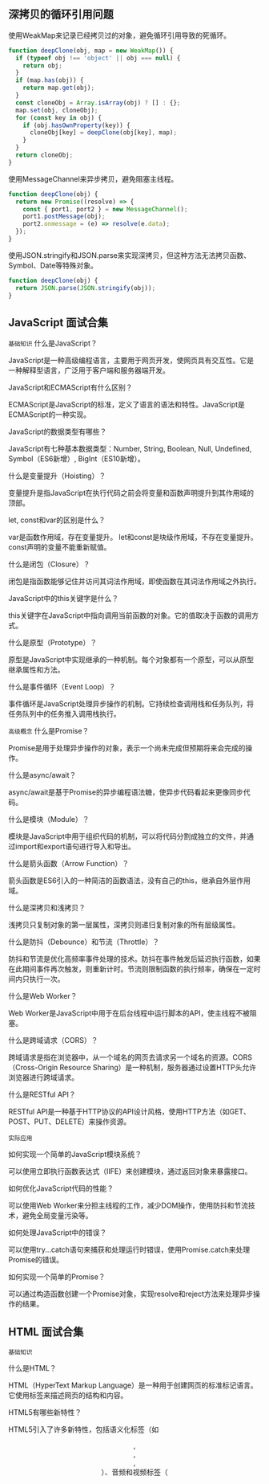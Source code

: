 ## 深拷贝的循环引用问题

使用WeakMap来记录已经拷贝过的对象，避免循环引用导致的死循环。

```js
function deepClone(obj, map = new WeakMap()) {
  if (typeof obj !== 'object' || obj === null) {
    return obj;
  }
  if (map.has(obj)) {
    return map.get(obj);
  }
  const cloneObj = Array.isArray(obj) ? [] : {};
  map.set(obj, cloneObj);
  for (const key in obj) {
    if (obj.hasOwnProperty(key)) {
      cloneObj[key] = deepClone(obj[key], map);
    }
  }
  return cloneObj;
}
```

使用MessageChannel来异步拷贝，避免阻塞主线程。

```js
function deepClone(obj) {
  return new Promise((resolve) => {
    const { port1, port2 } = new MessageChannel();
    port1.postMessage(obj);
    port2.onmessage = (e) => resolve(e.data);
  });
}
```

使用JSON.stringify和JSON.parse来实现深拷贝，但这种方法无法拷贝函数、Symbol、Date等特殊对象。

```js
function deepClone(obj) {
  return JSON.parse(JSON.stringify(obj));
}
```

## JavaScript 面试合集

`基础知识`
什么是JavaScript？

JavaScript是一种高级编程语言，主要用于网页开发，使网页具有交互性。它是一种解释型语言，广泛用于客户端和服务器端开发。

JavaScript和ECMAScript有什么区别？

ECMAScript是JavaScript的标准，定义了语言的语法和特性。JavaScript是ECMAScript的一种实现。


JavaScript的数据类型有哪些？

JavaScript有七种基本数据类型：Number, String, Boolean, Null, Undefined, Symbol（ES6新增）, BigInt（ES10新增）。

什么是变量提升（Hoisting）？

变量提升是指JavaScript在执行代码之前会将变量和函数声明提升到其作用域的顶部。


let, const和var的区别是什么？

var是函数作用域，存在变量提升。
let和const是块级作用域，不存在变量提升。const声明的变量不能重新赋值。

什么是闭包（Closure）？

闭包是指函数能够记住并访问其词法作用域，即使函数在其词法作用域之外执行。


JavaScript中的this关键字是什么？

this关键字在JavaScript中指向调用当前函数的对象。它的值取决于函数的调用方式。


什么是原型（Prototype）？

原型是JavaScript中实现继承的一种机制。每个对象都有一个原型，可以从原型继承属性和方法。


什么是事件循环（Event Loop）？

事件循环是JavaScript处理异步操作的机制。它持续检查调用栈和任务队列，将任务队列中的任务推入调用栈执行。

`高级概念`
什么是Promise？

Promise是用于处理异步操作的对象，表示一个尚未完成但预期将来会完成的操作。

什么是async/await？

async/await是基于Promise的异步编程语法糖，使异步代码看起来更像同步代码。

什么是模块（Module）？

模块是JavaScript中用于组织代码的机制，可以将代码分割成独立的文件，并通过import和export语句进行导入和导出。

什么是箭头函数（Arrow Function）？

箭头函数是ES6引入的一种简洁的函数语法，没有自己的this，继承自外层作用域。

什么是深拷贝和浅拷贝？

浅拷贝只复制对象的第一层属性，深拷贝则递归复制对象的所有层级属性。


什么是防抖（Debounce）和节流（Throttle）？

防抖和节流是优化高频率事件处理的技术。防抖在事件触发后延迟执行函数，如果在此期间事件再次触发，则重新计时。节流则限制函数的执行频率，确保在一定时间内只执行一次。

什么是Web Worker？

Web Worker是JavaScript中用于在后台线程中运行脚本的API，使主线程不被阻塞。

什么是跨域请求（CORS）？

跨域请求是指在浏览器中，从一个域名的网页去请求另一个域名的资源。CORS（Cross-Origin Resource Sharing）是一种机制，服务器通过设置HTTP头允许浏览器进行跨域请求。

什么是RESTful API？

RESTful API是一种基于HTTP协议的API设计风格，使用HTTP方法（如GET、POST、PUT、DELETE）来操作资源。

`实际应用`

如何实现一个简单的JavaScript模块系统？

可以使用立即执行函数表达式（IIFE）来创建模块，通过返回对象来暴露接口。

如何优化JavaScript代码的性能？

可以使用Web Worker来分担主线程的工作，减少DOM操作，使用防抖和节流技术，避免全局变量污染等。

如何处理JavaScript中的错误？

可以使用try...catch语句来捕获和处理运行时错误，使用Promise.catch来处理Promise的错误。

如何实现一个简单的Promise？

可以通过构造函数创建一个Promise对象，实现resolve和reject方法来处理异步操作的结果。

## HTML 面试合集

`基础知识`

什么是HTML？

HTML（HyperText Markup Language）是一种用于创建网页的标准标记语言。它使用标签来描述网页的结构和内容。


HTML5有哪些新特性？

HTML5引入了许多新特性，包括语义化标签（如<header>, <footer>, <article>, <section>）、音频和视频标签（<audio>, <video>）、Canvas绘图、本地存储（localStorage, sessionStorage）、新的表单控件（如<input type="date">）等。


什么是DOCTYPE？

DOCTYPE是文档类型声明，用于告诉浏览器当前HTML文档使用的HTML版本。例如，HTML5的DOCTYPE声明是<!DOCTYPE html>。

什么是语义化标签？

语义化标签是指那些具有明确含义的HTML标签，如<header>, <footer>, <article>, <section>等。使用语义化标签可以提高代码的可读性和可维护性，也有助于搜索引擎优化（SEO）。


HTML标签有哪些基本结构？

一个基本的HTML标签通常包括开始标签、内容和结束标签。例如：<tagname>内容</tagname>。有些标签是自闭合的，如<img />。


什么是HTML实体（Entities）？

HTML实体是用于表示特殊字符的代码，如&lt;表示小于号（<），&amp;表示和号（&）。

`表单和控件`

HTML表单有哪些常用控件？

常用的表单控件包括<input>, <textarea>, <select>, <button>等。<input>标签有多种类型，如text, password, radio, checkbox, submit等。

如何验证表单输入？

可以使用HTML5的表单验证特性，如required, pattern, min, max等属性。也可以使用JavaScript进行自定义验证。

什么是<label>标签？

<label>标签用于定义表单控件的标签文本，可以提高表单的可访问性。通过for属性与控件的id关联。


`布局和样式`

什么是块级元素和行内元素？

块级元素（如<div>, <p>, <h1>）占据其父容器的整个宽度，并且前后会换行。行内元素（如<span>, <a>, <strong>）只占据其内容的宽度，不会换行。

什么是盒模型（Box Model）？

盒模型是CSS中用于布局的基本概念，每个HTML元素都被看作一个矩形盒子，包括内容区域、内边距（padding）、边框（border）和外边距（margin）。

什么是响应式网页设计（Responsive Web Design）？

响应式网页设计是一种设计方法，使网页能够根据不同设备的屏幕大小和分辨率自动调整布局和样式。常用的技术包括媒体查询（Media Queries）、流式布局（Fluid Grid）和弹性图片（Flexible Images）。

`高级概念`

什么是Web组件（Web Components）？

Web组件是一组标准，允许开发者创建可重用的自定义元素，并通过Shadow DOM隔离其样式和行为。

什么是Shadow DOM？

Shadow DOM是Web组件的一部分，用于将HTML和CSS封装在组件内部，使其与主文档隔离，避免样式冲突。

什么是Canvas和SVG？

Canvas是HTML5中的一个元素，用于通过JavaScript绘制图形。SVG（Scalable Vector Graphics）是一种基于XML的矢量图形格式，用于描述二维图形和图形应用程序。

什么是Web存储（Web Storage）？

Web存储是HTML5提供的一种客户端存储机制，包括localStorage和sessionStorage。localStorage用于长期存储数据，sessionStorage用于会话期间存储数据。

`实际应用`

如何创建一个简单的HTML页面？

可以通过编写基本的HTML结构，包括<!DOCTYPE html>声明、<html>, <head>, <body>等标签，并在<body>中添加内容。

如何优化HTML页面的加载速度？

可以通过压缩HTML代码、使用外部CSS和JavaScript文件、优化图片大小和格式、使用内容分发网络（CDN）等方法来优化页面加载速度。

如何处理HTML页面的可访问性（Accessibility）？

可以通过使用语义化标签、提供替代文本（alt text）、使用ARIA属性、确保键盘导航等方式来提高页面的可访问性。

## CSS 面试合集

`基础知识`
什么是CSS？

CSS（Cascading Style Sheets）是一种用于描述HTML或XML（包括SVG、XHTML等）文档外观和格式的样式表语言。

CSS选择器有哪些？

常见的CSS选择器包括元素选择器（如p）、类选择器（如.classname）、ID选择器（如#idname）、属性选择器（如[type="text"]）、伪类选择器（如:hover）、伪元素选择器（如::before）等。

什么是盒模型（Box Model）？

盒模型是CSS中用于布局的基本概念，每个HTML元素都被看作一个矩形盒子，包括内容区域、内边距（padding）、边框（border）和外边距（margin）。

什么是层叠顺序（Cascade Order）？

层叠顺序是指CSS规则的应用顺序，决定了当多个规则冲突时哪个规则优先。顺序通常是：浏览器默认样式 < 用户定义样式 < 外部样式表 < 内部样式表 < 行内样式。

什么是继承（Inheritance）？

继承是指某些CSS属性会自动应用到子元素上，如color, font-family等。可以通过inherit关键字强制继承。

`布局和定位`
什么是浮动（Float）？

浮动是一种布局技术，使元素脱离正常文档流并向左或向右移动，直到其边缘接触到包含块或另一个浮动元素的边缘。

什么是定位（Positioning）？

定位是指通过position属性控制元素的位置。常见的定位类型包括：
static（默认值，正常文档流）
relative（相对定位，相对于元素在正常文档流中的位置）
absolute（绝对定位，相对于最近的非static定位祖先元素）
fixed（固定定位，相对于视口）
sticky（粘性定位，结合相对定位和固定定位的特性）

什么是Flexbox？

Flexbox（Flexible Box Layout）是一种一维布局模型，用于创建灵活的布局。通过display: flex或display: inline-flex启用，可以方便地控制子元素的对齐、方向和顺序。

什么是Grid布局？

CSS Grid Layout是一种二维布局模型，通过display: grid启用，可以创建复杂的网格布局，控制行和列的大小和位置。

`响应式设计和媒体查询`
什么是响应式网页设计（Responsive Web Design）？

响应式网页设计是一种设计方法，使网页能够根据不同设备的屏幕大小和分辨率自动调整布局和样式。常用的技术包括媒体查询（Media Queries）、流式布局（Fluid Grid）和弹性图片（Flexible Images）。

什么是媒体查询（Media Queries）？

媒体查询是CSS3引入的一种技术，允许根据设备的特性（如屏幕宽度、高度、分辨率等）应用不同的样式规则。

`高级概念`
什么是CSS预处理器？

CSS预处理器是一种脚本语言，用于扩展CSS的功能，常见的有Sass、Less和Stylus。它们提供了变量、嵌套、混合（Mixins）、函数等功能，使CSS更易于维护和复用。

什么是CSS模块化？

CSS模块化是一种组织和管理CSS代码的方法，通过将样式分割成独立的模块，避免全局命名冲突，提高代码的可维护性。

什么是CSS动画？

CSS动画是通过@keyframes规则和animation属性创建的动画效果，可以在不使用JavaScript的情况下实现复杂的动画。

什么是CSS变量（Custom Properties）？

CSS变量（也称为自定义属性）是一种在CSS中定义和使用的变量，通过--variable-name语法定义，通过var(--variable-name)语法使用。

`实际应用`
如何清除浮动？

可以通过在浮动元素的父元素上添加clearfix类，使用伪元素（如::after）清除浮动。

如何实现水平居中和垂直居中？

水平居中可以通过margin: 0 auto（块级元素）或text-align: center（行内元素）实现。垂直居中可以使用Flexbox、Grid布局、绝对定位结合transform等方法。

如何优化CSS性能？

可以通过压缩CSS代码、使用外部样式表、避免使用昂贵的选择器、减少重绘和重排等方法来优化CSS性能。